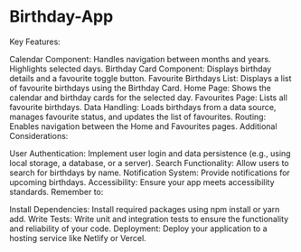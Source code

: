 # Birthday-App

Key Features:

Calendar Component: Handles navigation between months and years. Highlights selected days.
Birthday Card Component: Displays birthday details and a favourite toggle button.
Favourite Birthdays List: Displays a list of favourite birthdays using the Birthday Card.
Home Page: Shows the calendar and birthday cards for the selected day.
Favourites Page: Lists all favourite birthdays.
Data Handling: Loads birthdays from a data source, manages favourite status, and updates the list of favourites.
Routing: Enables navigation between the Home and Favourites pages.
Additional Considerations:

User Authentication: Implement user login and data persistence (e.g., using local storage, a database, or a server).
Search Functionality: Allow users to search for birthdays by name.
Notification System: Provide notifications for upcoming birthdays.
Accessibility: Ensure your app meets accessibility standards.
Remember to:

Install Dependencies: Install required packages using npm install or yarn add.
Write Tests: Write unit and integration tests to ensure the functionality and reliability of your code.
Deployment: Deploy your application to a hosting service like Netlify or Vercel.
